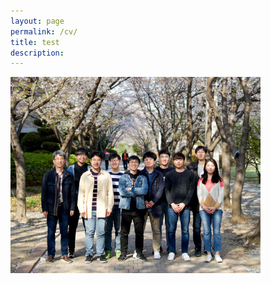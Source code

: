```yaml
---
layout: page
permalink: /cv/
title: test
description: 
---
```





<!-- Click <a href="/assets/pdf/CV.pdf" target="_blank">here</a> to download. -->
<!-- <embed src="/assets/pdf/CV.pdf" width="100%" height="500px" /> -->
<!-- <iframe src="/assets/pdf/CV.pdf" width="100%" height="500px"> </iframe> -->

<img src="/assets/tntl2019_.jpeg" width="400px" /> 
<!-- <a href="/assets/pdf/CV.pdf"> </a> -->


<!-- 
<hr/>
<h3><strong>Daegeun Jo</strong></h3>

Department of Physics <br/>
Pohang University of Science and Technology<br/>
Chungam-ro 77, Pohang 37673, Republic of Korea

E-mail: <a href="mailto:jodaegeun@postech.ac.kr">jodaegeun@postech.ac.kr</a>

<hr/>

<h4><strong>Education</strong></h4>

<ul type = "square">
   <li>2017-current : Ph.D. student in physics, Pohang University of Science and Technology</li>
   <li>2017 : B.S. in physics, Hanyang University</li>
</ul>

<hr/>

<h4><strong>Military Service</strong></h4>

<ul type = "square">
   <li>2012-2014 : Weather Group of Republic of Korea Air Force (discharged at the rank of sergeant)</li>
</ul>

<hr/>

<h4><strong>Educational Activities</strong></h4>

<ul type = "square">
   <li>2018 : Teaching Assistant, Analytical Mechanics for graduate students, Pohang University of Science and Technology
</li>
   <li>2017 : Teaching Assistant, General Physics II for undergraduate students, Pohang University of Science and Technology
</li>
   <li>2017 : Teaching Assistant, General Physics Lab. I for undergraduate students, Pohang University of Science and Technology
</li>
</ul>

<hr/>

<h4><strong>Awards & Honors</strong></h4>

<ul type = "square">
   <li>2018 Global Ph.D. Fellowship (funded by National Research Foundation)</li>
   <li>2011 National Science & Technology Scholarship (funded by Korea Student Aid Foundation)</li>
</ul>

<hr/>

<h4><strong>Publications</strong></h4>

See [Publications page](/publications/).

<hr/>


<h4><strong>Presentations</strong></h4>

- Oral
<ul type = "square">
   <li>Giant intrinsic orbital Hall effects in weakly spin-orbit coupled metals, American Physical Society March Meeting 2019, Boston, USA, Mar. 4-8, 2019 </li>
   <li>Intrinsic Orbital Hall Effects in Elemental Solids, 11th BK21+ Young Physicists Workshop, Pohang, Korea, Feb. 14-15, 2019</li>
</ul>

- Poster
<ul type = "square">
   <li>Giant Intrinsic Orbital Hall Effects in Light Metals, 15th SRC Winter Workshop on Topological Matter, Pohang, Korea, Jan. 30-31, 2019 </li>
   <li>Gigantic intrinsic orbital Hall effects in weakly spin-orbit coupled materials, International School on Spintronics and Korea-Japan Spintronics Workshop, Nagoya, Japan, Jan. 21-22, 2019 </li>
   <li>Giant intrinsic orbital Hall effects in weakly spin-orbit coupled systmes, 2018 Korean Physical Society Fall Meeting, Changwon, Korea, Oct. 24-26, 2018 </li>
</ul> -->

